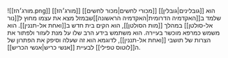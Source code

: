 ![[מורג׳הז.png]]
[[מורג׳הז]] הוא [[גובלינים|גובלין]] [[מכורי לחשים|מכור לחשים]] שלמד ב[[האקדמיה הדרומית|האקדמיה הראשונה]]שבמזל מצא את עצמו מחוץ ל[[נור אל-סולטן]] במהלך [[מות הסולטן]], הוא הקים בית חדש ב[[ואחת אל-תננין]]. הוא משמש כמרפא מוכשר בעיירה.
הוא משתמש בידע הרב שלו על מנת לעזור ולפתור את הצרות של תושבי [[ואחת אל-תננין]], לדוגמא הוא זה שעלה וסיפק את הפתרון של ה[[לוטוס טפילי]] לבעיית [[אנשי כריש|אנשי הכריש]]. 
